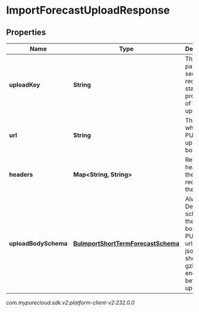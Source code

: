 # ImportForecastUploadResponse


## Properties

| Name | Type | Description | Notes |
| ------------ | ------------- | ------------- | ------------- |
| **uploadKey** | **String** | The key to pass to the secondary request to start processing of the upload |  [optional] |
| **url** | **String** | The url to which to PUT the upload body |  [optional] |
| **headers** | **Map&lt;String, String&gt;** | Required headers for the PUT request to the url |  [optional] |
| **uploadBodySchema** | [**BuImportShortTermForecastSchema**](BuImportShortTermForecastSchema) | Always null. Defines the schema of the json body to be PUT to the url. The json body should be gzip encoded before uploading |  [optional] |




_com.mypurecloud.sdk.v2:platform-client-v2:232.0.0_

